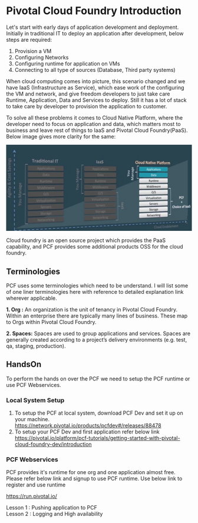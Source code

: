 # Pivotal Cloud Foundry Introduction
Let's start with early days of application development and deployment. Initially in traditional IT to deploy an 
application after development, below steps are required:
1. Provision a VM
2. Configuring Networks
3. Configuring runtime for application on VMs 
4. Connecting to all type of sources (Database, Third party systems)

When cloud computing comes into picture, this scenario changed and we have IaaS (Infrastructure as Service), which ease 
work of the configuring the VM and network, and give freedom developers to just take care Runtime, Application, Data 
and Services to deploy. Still it has a lot of stack to take care by developer to provision the application to customer.

To solve all these problems it comes to Cloud Native Platform, where the developer need to focus on application and 
data, which matters most to business and leave rest of things to IaaS and Pivotal Cloud Foundry(PaaS). Below image 
gives more clarity for the same:

![PCF Evolution](images/CloudNativePlatformEvolution.jpg?raw=true)


Cloud foundry is an open source project which provides the PaaS capability, and PCF provides some additional products
 OSS for the cloud foundry.

## Terminologies
PCF uses some terminologies which need to be understand. I will list some of one liner terminologies here with reference
 to detailed explanation link wherever applicable.
 
**1. Org :** An organization is the unit of tenancy in Pivotal Cloud Foundry. Within an enterprise there are typically 
many lines of business. These map to Orgs within Pivotal Cloud Foundry.

**2. Spaces:** Spaces are used to group applications and services. Spaces are generally created according to a project’s
 delivery environments (e.g. test, qa, staging, production).
 

## HandsOn
To perform the hands on over the PCF we need to setup the PCF runtime or use PCF Webservices.

### Local System Setup
1. To setup the PCF at local system, download PCF Dev and set it up on your machine.
    https://network.pivotal.io/products/pcfdev#/releases/88478
2. To setup your PCF Dev and first application refer below link
    https://pivotal.io/platform/pcf-tutorials/getting-started-with-pivotal-cloud-foundry-dev/introduction

### PCF Webservices
PCF provides it's runtime for one org and one application almost free. Please refer below link and signup
to use PCF runtime. Use below link to register and use runtime

https://run.pivotal.io/

Lesson 1 : Pushing application to PCF<br/>
Lesson 2 : Logging and High availability 